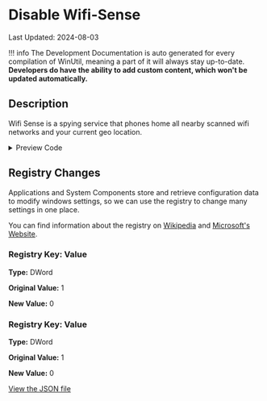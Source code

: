 ﻿# Disable Wifi-Sense

Last Updated: 2024-08-03


!!! info
     The Development Documentation is auto generated for every compilation of WinUtil, meaning a part of it will always stay up-to-date. **Developers do have the ability to add custom content, which won't be updated automatically.**


## Description

Wifi Sense is a spying service that phones home all nearby scanned wifi networks and your current geo location.

<!-- BEGIN CUSTOM CONTENT -->

<!-- END CUSTOM CONTENT -->

<details>
<summary>Preview Code</summary>

```json
{
    "Content":  "Disable Wifi-Sense",
    "Description":  "Wifi Sense is a spying service that phones home all nearby scanned wifi networks and your current geo location.",
    "link":  "https://christitustech.github.io/win/dev/tweaks/Shortcuts/Shortcut",
    "category":  "Essential Tweaks",
    "panel":  "1",
    "Order":  "a005_",
    "registry":  [
                     {
                         "Path":  "HKLM:\\Software\\Microsoft\\PolicyManager\\default\\WiFi\\AllowWiFiHotSpotReporting",
                         "Name":  "Value",
                         "Type":  "DWord",
                         "Value":  "0",
                         "OriginalValue":  "1"
                     },
                     {
                         "Path":  "HKLM:\\Software\\Microsoft\\PolicyManager\\default\\WiFi\\AllowAutoConnectToWiFiSenseHotspots",
                         "Name":  "Value",
                         "Type":  "DWord",
                         "Value":  "0",
                         "OriginalValue":  "1"
                     }
                 ]
}
```
</details>

## Registry Changes
Applications and System Components store and retrieve configuration data to modify windows settings, so we can use the registry to change many settings in one place.

You can find information about the registry on [Wikipedia](https://www.wikiwand.com/en/Windows_Registry) and [Microsoft's Website](https://learn.microsoft.com/en-us/windows/win32/sysinfo/registry).
### Registry Key: Value
**Type:** DWord

**Original Value:** 1

**New Value:** 0

### Registry Key: Value
**Type:** DWord

**Original Value:** 1

**New Value:** 0


<!-- BEGIN SECOND CUSTOM CONTENT -->

<!-- END SECOND CUSTOM CONTENT -->

[View the JSON file](https://github.com/ChrisTitusTech/winutil/tree/main/config/tweaks.json)

